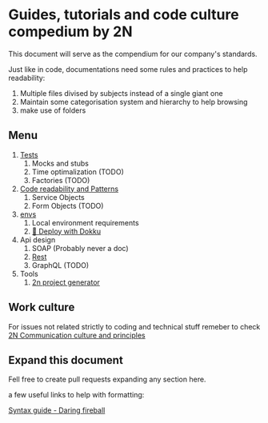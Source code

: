 # Guides, tutorials and code culture compedium by 2N

This document will serve as the compendium for our company's standards.

Just like in code, documentations need some rules and practices to help readability:
1. Multiple files divised by subjects instead of a single giant one
2. Maintain some categorisation system and hierarchy to help browsing
3. make use of folders

## Menu

1. [Tests](./tests.md)
    1. Mocks and stubs
    2. Time optimalization (TODO)
    3. Factories (TODO)
2. [Code readability and Patterns](./code.md)
    1. Service Objects
    2. Form Objects (TODO)
3. [envs](./code_environment.md)
    1. Local environment requirements
	2. [🚢 Deploy with Dokku](./tutorials/dokku_deploy.md)
4. Api design
	1. SOAP (Probably never a doc)
	2. [Rest](./apis/rest.md)
	3. GraphQL (TODO)
5. Tools
    1. [2n project generator](https://github.com/2N-IT/app-template)
	
## Work culture

For issues not related strictly  to coding and technical stuff remeber to check [2N Communication culture and principles](https://github.com/2N-IT/organization-and-culture)

## Expand this document

Fell free to create pull requests expanding any section here.

a few useful links to help with formatting:

[Syntax guide - Daring fireball](https://daringfireball.net/projects/markdown/syntax#header)
